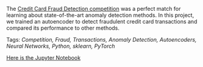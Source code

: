 The [Credit Card Fraud Detection competition](https://www.kaggle.com/mlg-ulb/creditcardfraud) was a perfect match for learning about state-of-the-art anomaly detection methods. In this project, we trained an autoencoder to detect fraudulent credit card transactions and compared its performance to other methods.

Tags: *Competition, Fraud, Transactions, Anomaly Detection, Autoencoders, Neural Networks, Python, sklearn, PyTorch*

[Here is the Jupyter Notebook](https://nbviewer.jupyter.org/github/polakowo/mlprojects/blob/master/credit-card-fraud-detection/credit-card-fraud-detection.ipynb)
